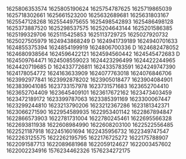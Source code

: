 1625806353574
1625805190624
1625754787625
1625719865039
1625718302661
1625661523200
1625632689681
1625631803167
1625547128268
1625544975655
1625498542893
1625486498128
1625373887520
1625298537575
1625204643144
1625201586385
1625199329706
1625115425853
1625113729725
1625027920732
1625027505979
1624943868249
D
1624941739189
1624940701633
1624855375394
1624854199919
1624806700336
D
1624682478052
1624680938564
1624596422121
1624594560442
1624545472683
D
1624509764471
1624508559023
1624423296499
1624422244965
1624420719685
D
1624337726811
1624335783591
1624249747390
1624178054772
1624163633909
1624077763018
1624076846706
1623992977841
1623992878202
1623905018477
1623904084901
1623839041085
1623733157978
1623731571683
1623652704410
1623652704409
1623645409101
1623617672162
1623473403459
1623472189172
1623399787063
1623385391169
1623300067447
1623299244810
1623213790206
1623212367286
1623181342371
1623066271590
1622954589935
1622953401142
1622867894847
1622866573903
1622781731004
1622780245461
1622695566328
1622693811938
1622608984990
1622608203100
1622522556485
1622521187918
1622451601694
1622435956732
1622349747547
1622263125575
1622262195795
1622176725272
1622175788907
1622091587713
1622089681968
1622059124627
1622003457602
1622002234916
1576234462326
1576234272175
